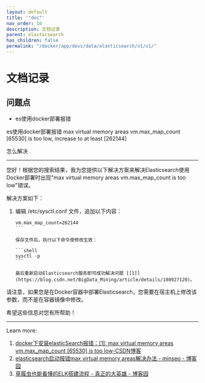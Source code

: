 ```yaml
---
layout: default
title: '"doc"'
nav_order: 16
description: 文档记录
parent: elasticsearch
has_children: false
permalink: "/docker/app/devs/data/elasticsearch/v1/v1/"
---
```


# 文档记录

## 问题点

- es使用docker部署报错

es使用docker部署报错 max virtual memory areas vm.max_map_count [65530] is too low, increase to at least [262144]

怎么解决

---

您好！根据您的搜索结果，我为您提供以下解决方案来解决Elasticsearch使用Docker部署时出现"max virtual memory areas vm.max_map_count is too low"错误。

解决方案如下：

1. 编辑 /etc/sysctl.conf 文件，追加以下内容：

   ````shell
   vm.max_map_count=262144
   ```
   
   保存文件后，执行以下命令使修改生效：

   ```shell
   sysctl -p
   ```

   最后重新启动Elasticsearch服务即可成功解决问题 [[1]](https://blog.csdn.net/BigData_Mining/article/details/108927120)。

请注意，如果您是在Docker容器中部署Elasticsearch，您需要在宿主机上修改该参数，而不是在容器镜像中修改。

希望这些信息对您有所帮助！

---
Learn more:

1. [docker下安装elasticSearch报错：[1]: max virtual memory areas vm.max_map_count [65530] is too low-CSDN博客](https://blog.csdn.net/BigData_Mining/article/details/108927120)
2. [elasticsearch启动报错max virtual memory areas解决办法 - minseo - 博客园](https://www.cnblogs.com/minseo/p/12978561.html)
3. [草履虫也能看懂的ELK搭建流程 - 真正的大英雄 - 博客园](https://www.cnblogs.com/zhangdali/p/15671538.html)
